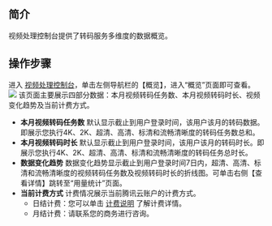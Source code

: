 ## 简介
视频处理控制台提供了转码服务多维度的数据概览。

## 操作步骤
进入 [视频处理控制台](https://console.cloud.tencent.com/mps)，单击左侧导航栏的【概览】，进入“概览”页面即可查看。
![](https://main.qcloudimg.com/raw/5dc5500e9bfba20041eb71605fa292a7.png)
该页面主要展示四部分数据：本月视频转码任务数、本月视频转码时长、视频变化趋势及当前计费方式。
- **本月视频转码任务数**
	默认显示截止到用户登录时间，该用户该月的转码数据。即展示您执行4K、2K、超清、高清、标清和流畅清晰度的转码任务数总和。
- **本月视频转码时长**
默认显示截止到用户登录时间，该用户该月的转码时长。即展示您执行4K、2K、超清、高清、标清和流畅清晰度的转码任务总时长。
- **数据变化趋势**
数据变化趋势显示截止到用户登录时间7日内，超清、高清、标清和流畅清晰度的视频转码任务数及视频转码时长的折线图。可单击右侧【查看详情】跳转至“用量统计”页面。
- **当前计费方式**
计费情况展示当前腾讯云账户的计费方式。
	- 日结计费：您可以单击 [计费说明](https://intl.cloud.tencent.com/document/product/1041/33478) 了解计费详情。
	- 月结计费：请联系您的商务进行咨询。
